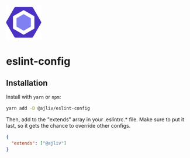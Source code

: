 <img src="./docs/eslint.svg" alt="eslint logo" width="96" />

# eslint-config

## Installation

Install with `yarn` or `npm`:

```bash
yarn add -D @ajliv/eslint-config
```

Then, add to the "extends" array in your .eslintrc.\* file. Make sure to put it last, so it gets the chance to override other configs.

```json
{
  "extends": ["@ajliv"]
}
```
